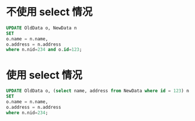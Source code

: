 

# 不使用 select 情况
```sql
UPDATE OldData o, NewData n 
SET 
o.name = n.name, 
o.address = n.address 
where n.nid=234 and o.id=123;
```







# 使用 select 情况
```sql
UPDATE OldData o, (select name, address from NewData where id = 123) n 
SET 
o.name = n.name, 
o.address = n.address 
where n.nid=234;
```